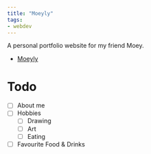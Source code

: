 ```yaml
---
title: "Moeyly"
tags: 
- webdev
---
```


A personal portfolio website for my friend Moey.


- [Moeyly](https://moeyly.vercel.app)

# Todo
- [ ] About me
- [ ] Hobbies
  - [ ]  Drawing
  - [ ]  Art
  - [ ]  Eating
- [ ] Favourite Food & Drinks